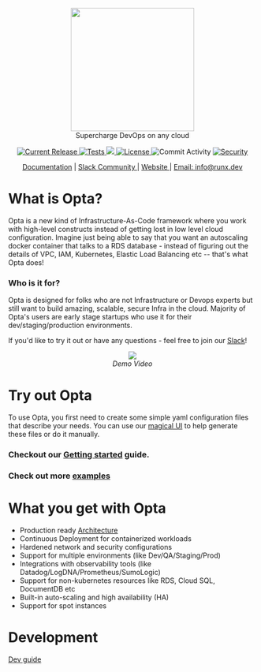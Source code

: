 <p align="center"><img src="https://user-images.githubusercontent.com/855699/125824286-149ea52e-ef45-4f41-9579-8dba9bca38ac.png" width="250"><br/>
Supercharge DevOps on any cloud</p>

<p align="center">
  <a href="https://github.com/run-x/opta/releases/latest">
    <img src="https://img.shields.io/github/release/run-x/opta.svg" alt="Current Release" />
  </a>
  <a href="https://github.com/run-x/opta/actions/workflows/ci.yml">
    <img src="https://github.com/run-x/opta/actions/workflows/ci.yml/badge.svg" alt="Tests" />
  </a>
  <a href="https://codecov.io/gh/run-x/opta">
    <img src="https://codecov.io/gh/run-x/opta/branch/main/graph/badge.svg?token=OA3PXV0HYX">
  </a>
  <a href="http://www.apache.org/licenses/LICENSE-2.0.html">
    <img src="https://img.shields.io/badge/LICENSE-Apache2.0-ff69b4.svg" alt="License" />
  </a>

  <img src="https://img.shields.io/github/commit-activity/w/run-x/opta.svg?style=plastic" alt="Commit Activity" />

  <a href="https://github.com/PyCQA/bandit">
    <img src="https://img.shields.io/badge/security-bandit-yellow.svg" alt="Security" />
  </a>
  
</p>
<p align="center">
  <a href="https://docs.opta.dev/">Documentation</a> |
<a href="https://slack.opta.dev">
    Slack Community
  </a> | <a href="https://runx.dev/">
    Website
  </a> | <a href="mailto:info@runx.dev">
    Email: info@runx.dev
  </a>
  </p>

# What is Opta?
Opta is a new kind of Infrastructure-As-Code framework where you work with high-level constructs
instead of getting lost in low level cloud configuration. Imagine just being able to say that you want
an autoscaling docker container that talks to a RDS database - instead of figuring out the details of VPC,
IAM, Kubernetes, Elastic Load Balancing etc -- that's what Opta does!

### Who is it for?
Opta is designed for folks who are not Infrastructure or Devops experts but still want to build amazing,
scalable, secure Infra in the cloud. Majority of Opta's users are early stage startups who use it for their 
dev/staging/production environments.

If you'd like to try it out or have any questions - feel free to join our [Slack](https://slack.opta.dev/)!

<p align="center">
  <a href="https://www.youtube.com/watch?v=nja_EfpGexE"><img src="https://img.youtube.com/vi/nja_EfpGexE/0.jpg"></a>
  </br>
  <span><i>Demo Video</i></span>
  
</p>

# Try out Opta


To use Opta, you first need to create some simple yaml configuration files that describe your needs. You can use 
our [magical UI](https://app.runx.dev/yaml-generator) to help generate these files or do it manually.

### Checkout our [Getting started](https://docs.opta.dev/getting-started/) guide.

### Check out more [examples](https://github.com/run-x/opta/tree/main/examples)

# What you get with Opta
* Production ready [Architecture](https://docs.opta.dev/architecture/aws/)
* Continuous Deployment for containerized workloads
* Hardened network and security configurations
* Support for multiple environments (like Dev/QA/Staging/Prod)
* Integrations with observability tools (like Datadog/LogDNA/Prometheus/SumoLogic)
* Support for non-kubernetes resources like RDS, Cloud SQL, DocumentDB etc
* Built-in auto-scaling and high availability (HA)
* Support for spot instances

# Development
[Dev guide](https://github.com/run-x/opta/blob/main/development.md)
